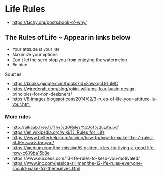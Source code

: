# Life Rules

* https://tachy.org/posts/book-of-why/


## The Rules of Life ~ Appear in links below

* Your attitude is your life
* Maximize your options
* Don't let the seed stop you from enjoying the watermelon
* Be nice

Sources

* https://books.google.com/books?id=8awkqcL91uMC
* https://wiredcraft.com/blog/robin-williams-four-basic-design-principles-for-non-designers/
* https://8-images.blogspot.com/2014/02/3-rules-of-life-your-attitude-is-your.html


### More rules

* http://albaab.free.fr/The%20Rules%20of%20Life.pdf
* https://en.wikipedia.org/wiki/12_Rules_for_Life
* https://www.betterhelp.com/advice/how-to/how-to-make-the-7-rules-of-life-work-for-you/
* https://medium.com/the-mission/6-golden-rules-for-living-a-good-life-now-c639ba15b8e
* https://www.success.com/13-life-rules-to-keep-you-motivated/
* https://www.inc.com/jessica-stillman/the-12-life-rules-everyone-should-make-for-themselves.html

